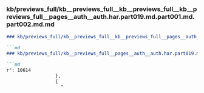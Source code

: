 ### kb/previews_full/kb__previews_full__kb__previews_full__kb__previews_full__pages__auth__auth.har.part019.md.part001.md.part002.md.md

```md
### kb/previews_full/kb__previews_full__kb__previews_full__pages__auth__auth.har.part019.md.part001.md.part002.md

```md
### kb/previews_full/kb__previews_full__pages__auth__auth.har.part019.md.part001.md (part 002)

```md
r": 10614
                  },
                  {
                    "
```

```

```

```
